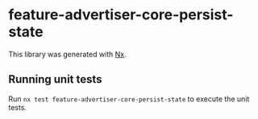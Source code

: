 # feature-advertiser-core-persist-state

This library was generated with [Nx](https://nx.dev).

## Running unit tests

Run `nx test feature-advertiser-core-persist-state` to execute the unit tests.
